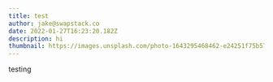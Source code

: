 ```yaml
---
title: test
author: jake@swapstack.co
date: 2022-01-27T16:23:20.182Z
description: hi
thumbnail: https://images.unsplash.com/photo-1643295468462-e24251f75b57?ixlib=rb-1.2.1&ixid=MnwxMjA3fDB8MHxwaG90by1wYWdlfHx8fGVufDB8fHx8&auto=format&fit=crop&w=1287&q=80
---
```

testing